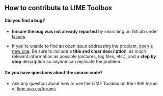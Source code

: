 ## How to contribute to LIME Toolbox

#### **Did you find a bug?**

* **Ensure the bug was not already reported** by searching on GitLab under [Issues](https://gitlab.npl.co.uk/eco/eo/lime_tbx/-/issues).

* If you're unable to find an open issue addressing the problem, [open a new one](https://gitlab.npl.co.uk/eco/eo/lime_tbx/-/issues/new). Be sure to include a **title and clear description**, as much relevant information as possible (pictures, log files, etc.), and a **step by step** description so anyone can replicate the problem.

#### **Do you have questions about the source code?**

* Ask any question about how to use the LIME Toolbox on the LIME forum at [lime.uva.es/forums](https://lime.uva.es/forums)
